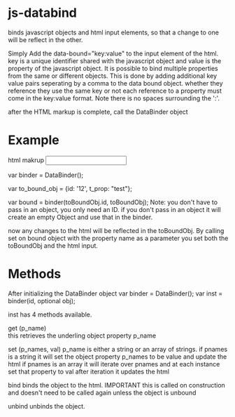 js-databind
===========

binds javascript objects and html input elements, so that a change to one will be reflect in the other.


Simply Add the data-bound="key:value" to the input element of the html. key is a unique identifier shared with the 
javascript object and value is the property of the javascript object. It is possible to bind multiple properties from the
same or different objects.  This is done by adding additional key value pairs seperating by a comma to the data bound
object. whether they reference they use the same key or not each reference to a property must come in the key:value format.
Note there is no spaces surrounding the ':'.


after the HTML markup is complete, call the DataBinder object

Example
============



html makrup 
<input id="test" type="text" data-bound="12:t_prop"/>

var binder = DataBinder();

var to_bound_obj = {id: '12',  t_prop: "test"};


var bound = binder(toBoundObj.id, toBoundObj);
Note: you don't have to pass in an object, you only need an ID.  if you don't pass in an object it will create an empty
Object and use that in the binder. 

now any changes to the html will be reflected in the toBoundObj.  By calling set on bound object with the property name
as a parameter you set both the toBoundObj and the html input. 


Methods
===========
After initializing the DataBinder object
var binder = DataBinder();
var inst = binder(id, optional obj);

inst has 4 methods available.

get (p_name)  
this retrieves the underling object property p_name

set (p_names, val)
p_name is either a string or an array of strings. 
if pnames is a string it will set the object property p_names to be value and update the html
if pnames is an array it will iterate over pnames and at each instance set that property to val after iteration
it updates the html


bind
binds the object to the html.  IMPORTANT this is called on construction and doesn't need to be called again unless 
the object is unbound

unbind 
unbinds the object. 





